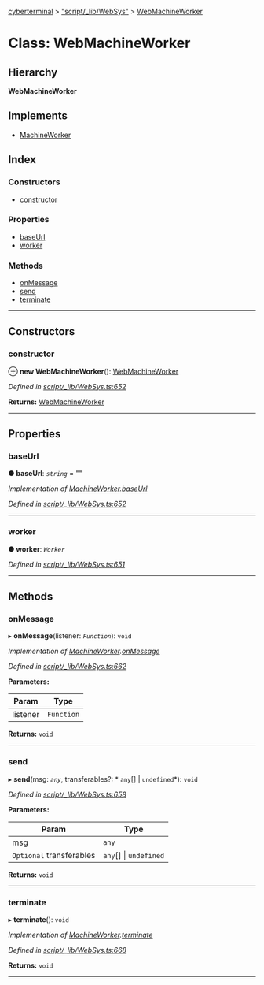 [cyberterminal](../README.md) > ["script/_lib/WebSys"](../modules/_script__lib_websys_.md) > [WebMachineWorker](../classes/_script__lib_websys_.webmachineworker.md)

# Class: WebMachineWorker

## Hierarchy

**WebMachineWorker**

## Implements

* [MachineWorker](../interfaces/_script__lib_machineworker_.machineworker.md)

## Index

### Constructors

* [constructor](_script__lib_websys_.webmachineworker.md#constructor)

### Properties

* [baseUrl](_script__lib_websys_.webmachineworker.md#baseurl)
* [worker](_script__lib_websys_.webmachineworker.md#worker)

### Methods

* [onMessage](_script__lib_websys_.webmachineworker.md#onmessage)
* [send](_script__lib_websys_.webmachineworker.md#send)
* [terminate](_script__lib_websys_.webmachineworker.md#terminate)

---

## Constructors

<a id="constructor"></a>

###  constructor

⊕ **new WebMachineWorker**(): [WebMachineWorker](_script__lib_websys_.webmachineworker.md)

*Defined in [script/_lib/WebSys.ts:652](https://github.com/FantasyInternet/cyberterminal/blob/HEAD/src/script/_lib/WebSys.ts#L652)*

**Returns:** [WebMachineWorker](_script__lib_websys_.webmachineworker.md)

___

## Properties

<a id="baseurl"></a>

###  baseUrl

**● baseUrl**: *`string`* = ""

*Implementation of [MachineWorker](../interfaces/_script__lib_machineworker_.machineworker.md).[baseUrl](../interfaces/_script__lib_machineworker_.machineworker.md#baseurl)*

*Defined in [script/_lib/WebSys.ts:652](https://github.com/FantasyInternet/cyberterminal/blob/HEAD/src/script/_lib/WebSys.ts#L652)*

___
<a id="worker"></a>

###  worker

**● worker**: *`Worker`*

*Defined in [script/_lib/WebSys.ts:651](https://github.com/FantasyInternet/cyberterminal/blob/HEAD/src/script/_lib/WebSys.ts#L651)*

___

## Methods

<a id="onmessage"></a>

###  onMessage

▸ **onMessage**(listener: *`Function`*): `void`

*Implementation of [MachineWorker](../interfaces/_script__lib_machineworker_.machineworker.md).[onMessage](../interfaces/_script__lib_machineworker_.machineworker.md#onmessage)*

*Defined in [script/_lib/WebSys.ts:662](https://github.com/FantasyInternet/cyberterminal/blob/HEAD/src/script/_lib/WebSys.ts#L662)*

**Parameters:**

| Param | Type |
| ------ | ------ |
| listener | `Function` |

**Returns:** `void`

___
<a id="send"></a>

###  send

▸ **send**(msg: *`any`*, transferables?: * `any`[] &#124; `undefined`*): `void`

*Defined in [script/_lib/WebSys.ts:658](https://github.com/FantasyInternet/cyberterminal/blob/HEAD/src/script/_lib/WebSys.ts#L658)*

**Parameters:**

| Param | Type |
| ------ | ------ |
| msg | `any` |
| `Optional` transferables |  `any`[] &#124; `undefined`|

**Returns:** `void`

___
<a id="terminate"></a>

###  terminate

▸ **terminate**(): `void`

*Implementation of [MachineWorker](../interfaces/_script__lib_machineworker_.machineworker.md).[terminate](../interfaces/_script__lib_machineworker_.machineworker.md#terminate)*

*Defined in [script/_lib/WebSys.ts:668](https://github.com/FantasyInternet/cyberterminal/blob/HEAD/src/script/_lib/WebSys.ts#L668)*

**Returns:** `void`

___

